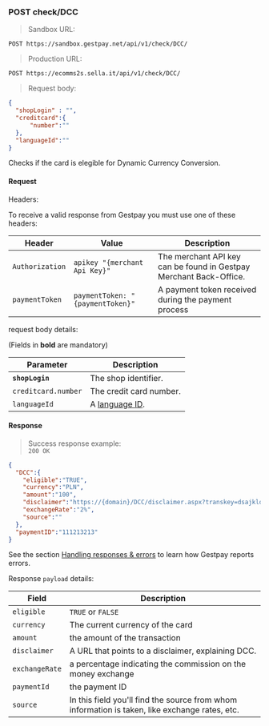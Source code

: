### POST check/DCC


> Sandbox URL:

```
POST https://sandbox.gestpay.net/api/v1/check/DCC/
```


> Production URL: 

```
POST https://ecomms2s.sella.it/api/v1/check/DCC/
```

> Request body: 

```json
{
  "shopLogin" : "",
  "creditcard":{
      "number":""
  },
  "languageId":""
}
```

Checks if the card is elegible for Dynamic Currency Conversion. 

#### Request 

Headers: 

To receive a valid response from Gestpay you must use one of these headers: 

| Header          | Value                         | Description                                                        |
| --------------- | ----------------------------- | ------------------------------------------------------------------ |
| `Authorization` | `apikey "{merchant Api Key}"` | The merchant API key can be found in Gestpay Merchant Back-Office. |
| `paymentToken` | `paymentToken: "{paymentToken}"` | A payment token received during the payment process |


request body details: 

(Fields in **bold** are mandatory)

| Parameter | Description | 
| --------- | ----------- | 
| **`shopLogin`** | The shop identifier. | 
| `creditcard.number` | The credit card number.
| `languageId` | A [language ID](#language-codes).

#### Response 

> Success response example:<br>
> `200 OK`

```json
{  
  "DCC":{  
    "eligible":"TRUE",
    "currency":"PLN",
    "amount":"100",
    "disclaimer":"https://{domain}/DCC/disclaimer.aspx?transkey=dsajklq31223",
    "exchangeRate":"2%",
    "source":""
  },
  "paymentID":"111213213"
}
```

See the section [Handling responses & errors](#handling-responses-amp-errors) to learn how Gestpay reports errors.

Response `payload` details:


| Field          | Description 
| -------------- | -----------
| `eligible`   | `TRUE` or `FALSE`
| `currency`  | The current currency of the card 
| `amount`  | the amount of the transaction 
| `disclaimer` | A URL that points to a disclaimer, explaining DCC. 
| `exchangeRate` | a percentage indicating the commission on the money exchange
| `paymentId` | the payment ID 
| `source` | In this field you'll find the source from whom information is taken, like exchange rates, etc. 
